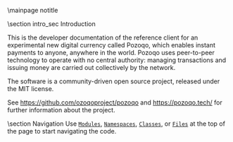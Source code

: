 \mainpage notitle

\section intro_sec Introduction

This is the developer documentation of the reference client for an experimental new digital currency called Pozoqo,
which enables instant payments to anyone, anywhere in the world. Pozoqo uses peer-to-peer technology to operate
with no central authority: managing transactions and issuing money are carried out collectively by the network.

The software is a community-driven open source project, released under the MIT license.

See https://github.com/ozoqoproject/pozoqo and https://pozoqo.tech/ for further information about the project.

\section Navigation
Use <a href="modules.html"><code>Modules</code></a>, <a href="namespaces.html"><code>Namespaces</code></a>, <a href="classes.html"><code>Classes</code></a>, or <a href="files.html"><code>Files</code></a> at the top of the page to start navigating the code.


